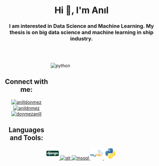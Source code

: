 <h1 align="center">Hi 👋, I'm Anıl</h1>
<h3 align="center">I am interested in Data Science and Machine Learning. My thesis is on big data science and machine learning in ship industry.</h3>

<br>

<br>
<br>
<img align="right" width="350" height="250" src="https://miro.medium.com/max/735/1*iAHA8dyhfC2AsROvNHM6MA.png" alt="python" />
<br>


<section align="center">
<h2 >Connect with me:</h2>
<p >
<a href="https://linkedin.com/in/anilldonmez" target="blank"><img align="center" src="https://raw.githubusercontent.com/rahuldkjain/github-profile-readme-generator/master/src/images/icons/Social/linked-in-alt.svg" alt="anilldonmez" height="30" width="40" /></a>
<a href="https://kaggle.com/anildnmez" target="blank"><img align="center" src="https://raw.githubusercontent.com/rahuldkjain/github-profile-readme-generator/master/src/images/icons/Social/kaggle.svg" alt="anildnmez" height="30" width="40" /></a>
<a href="https://www.hackerrank.com/donmezanill" target="blank"><img align="center" src="https://raw.githubusercontent.com/rahuldkjain/github-profile-readme-generator/master/src/images/icons/Social/hackerrank.svg" alt="donmezanill" height="30" width="40" /></a>
</p>

<h2 >Languages and Tools:</h2>
<p > <a href="https://www.djangoproject.com/" target="_blank" rel="noreferrer"> <img src="https://raw.githubusercontent.com/devicons/devicon/master/icons/django/django-original.svg" alt="django" width="40" height="40"/> </a> <a href="https://git-scm.com/" target="_blank" rel="noreferrer"> <img src="https://www.vectorlogo.zone/logos/git-scm/git-scm-icon.svg" alt="git" width="40" height="40"/> </a> <a href="https://www.microsoft.com/en-us/sql-server" target="_blank" rel="noreferrer"> <img src="https://www.svgrepo.com/show/303229/microsoft-sql-server-logo.svg" alt="mssql" width="40" height="40"/> </a> <a href="https://www.mysql.com/" target="_blank" rel="noreferrer"> <img src="https://raw.githubusercontent.com/devicons/devicon/master/icons/mysql/mysql-original-wordmark.svg" alt="mysql" width="40" height="40"/> </a> <a href="https://www.python.org" target="_blank" rel="noreferrer"> <img src="https://raw.githubusercontent.com/devicons/devicon/master/icons/python/python-original.svg" alt="python" width="40" height="40"/> </a> </p>
 </section>
